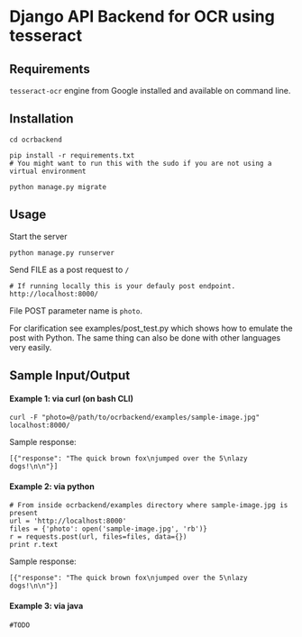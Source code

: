Django API Backend for OCR using tesseract
===========================================

Requirements
------------

`tesseract-ocr` engine from Google installed and available on command line.

Installation
------------

    cd ocrbackend

    pip install -r requirements.txt
    # You might want to run this with the sudo if you are not using a virtual environment

    python manage.py migrate

Usage
-----

Start the server

    python manage.py runserver

Send FILE as a post request to `/`

    # If running locally this is your defauly post endpoint.
    http://localhost:8000/

File POST parameter name is `photo`.

For clarification see examples/post_test.py which shows how to emulate the post with Python. The same thing can also be done with other languages
very easily.

Sample Input/Output
-------------------

#### Example 1: via curl (on bash CLI)

    curl -F "photo=@/path/to/ocrbackend/examples/sample-image.jpg" localhost:8000/

Sample response:

    [{"response": "The quick brown fox\njumped over the 5\nlazy dogs!\n\n"}]


#### Example 2: via python

    # From inside ocrbackend/examples directory where sample-image.jpg is present
    url = 'http://localhost:8000'
    files = {'photo': open('sample-image.jpg', 'rb')}
    r = requests.post(url, files=files, data={})
    print r.text

Sample response:

    [{"response": "The quick brown fox\njumped over the 5\nlazy dogs!\n\n"}]


#### Example 3: via java

    #TODO
